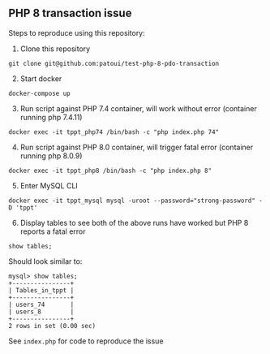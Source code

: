 ## PHP 8 transaction issue

Steps to reproduce using this repository:

1. Clone this repository

```
git clone git@github.com:patoui/test-php-8-pdo-transaction
```

2. Start docker

```
docker-compose up
```

3. Run script against PHP 7.4 container, will work without error (container running php 7.4.11)

```
docker exec -it tppt_php74 /bin/bash -c "php index.php 74"
```

4. Run script against PHP 8.0 container, will trigger fatal error (container running php 8.0.9)

```
docker exec -it tppt_php8 /bin/bash -c "php index.php 8"
```
5. Enter MySQL CLI

```
docker exec -it tppt_mysql mysql -uroot --password="strong-password" -D 'tppt'
```

6. Display tables to see both of the above runs have worked but PHP 8 reports a fatal error

```
show tables;
```

Should look similar to:

```
mysql> show tables;
+----------------+
| Tables_in_tppt |
+----------------+
| users_74       |
| users_8        |
+----------------+
2 rows in set (0.00 sec)
```

See `index.php` for code to reproduce the issue
